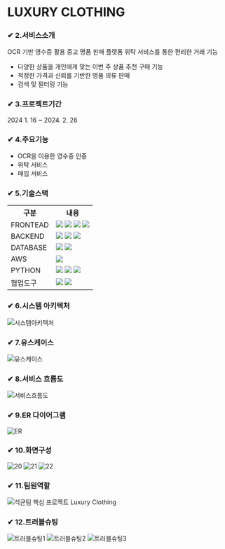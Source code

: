 # LUXURY CLOTHING

### ✔ 2.서비스소개 
OCR 기반 영수증 활용 중고 명품 판매 플랫폼
위탁 서비스를 통한 편리한 거래 기능
- 다양한 상품을 개인에게 맞는 이번 주 상품 추천 구매 기능
- 적정한 가격과 신뢰를 기반한 명품 의류 판매
- 검색 및 필터링 기능  

### ✔ 3.프로젝트기간
2024 1. 16 ~ 2024. 2. 26

### ✔ 4.주요기능
- OCR을 이용한 영수증 인증
- 위탁 서비스
- 매입 서비스

### ✔ 5.기술스택
<table>
    <tr>
        <th>구분</th>
        <th>내용</th>
    </tr>
     <tr>
        <td>FRONTEAD</td>
        <td>
             <img src="https://img.shields.io/badge/HTML-E34F26?style=for-the-badge&logo=HTML5&logoColor=white"/>
            <img src="https://img.shields.io/badge/CSS-1572B6?style=for-the-badge&logo=CSS3&logoColor=white"/>
            <img src="https://img.shields.io/badge/JS-F7DF1E?style=for-the-badge&logo=JS&logoColor=white"/>
            <img src="https://img.shields.io/badge/jquery-2C2255?style=for-the-badge&logo=jquery&logoColor=white"/>
        </td>
    </tr>
     <tr>
        <td>BACKEND</td>
        <td>
        <img src="https://img.shields.io/badge/Java-007396?style=for-the-badge&logo=java&logoColor=white"/>
            <img src="https://img.shields.io/badge/BootStrap-7952B3?style=for-the-badge&logo=BootStrap&logoColor=white"/>
            <img src="https://img.shields.io/badge/eclipse-2C2255?style=for-the-badge&logo=eclipse&logoColor=white"/>
        </td>
    </tr>
     <tr>
        <td>DATABASE</td>
        <td>
           <img src="https://img.shields.io/badge/Oracle 11g-F80000?style=for-the-badge&logo=Oracle&logoColor=white"/> 
           <img src="https://img.shields.io/badge/MyBatis-1D2D35?style=for-the-badge&logo=MyBatis&logoColor=white"/>
        </td>
    </tr>
     <tr>
        <td>AWS</td>
        <td>
            <img src="https://img.shields.io/badge/Apache Tomcat 9.0-D22128?style=for-the-badge&logo=Apache Tomcat&logoColor=white"/>
        </td>
    </tr>
     <tr>
        <td>PYTHON</td>
        <td>
            <img src="https://img.shields.io/badge/python-3776AB?style=for-the-badge&logo=python&logoColor=white"/>
            <img src="https://img.shields.io/badge/pandas-150458?style=for-the-badge&logo=numpy&logoColor=white"/>
            <img src="https://img.shields.io/badge/numpy-013243?style=for-the-badge&logo=numpy&logoColor=white"/>
        </td>
    </tr>
    <tr>
        <td>협업도구</td>
        <td>
            <img src="https://img.shields.io/badge/Git-F05032?style=for-the-badge&logo=Git&logoColor=white"/> 
            <img src="https://img.shields.io/badge/GitHub-181717?style=for-the-badge&logo=GitHub&logoColor=white"/>
        </td>
    </tr>
</table>


### ✔ 6.시스템 아키텍처
![시스템아키텍처](https://github.com/2024-SMHRD-IS-CLOUD-2/LuxuryClothing/assets/158141404/5fd6d43d-4c7d-4530-946c-d0b718e3025e)


### ✔ 7.유스케이스
![유스케이스](https://github.com/user-attachments/assets/872a887c-b10c-4304-884e-bb96558bd6bf)



### ✔ 8.서비스 흐름도
![서비스흐름도](https://github.com/2024-SMHRD-IS-CLOUD-2/LuxuryClothing/assets/158141404/daa73d91-413b-43e8-9c93-1a1fa77dc5f3)


### ✔ 9.ER 다이어그램
![ER](https://github.com/2024-SMHRD-IS-CLOUD-2/LuxuryClothing/assets/158141404/68eebc96-0b88-4fc5-b248-1a8b19f6e3c9)


### ✔ 10.화면구성
![20](https://github.com/2024-SMHRD-IS-CLOUD-2/LuxuryClothing/assets/158141404/c8cd5041-44b8-43cf-a81c-755c3250d0a2)
![21](https://github.com/2024-SMHRD-IS-CLOUD-2/LuxuryClothing/assets/158141404/64a8e335-b754-4a01-a346-7bb2faf57e07)
![22](https://github.com/2024-SMHRD-IS-CLOUD-2/LuxuryClothing/assets/158141404/235e621b-4b24-470d-afe1-ba91ec07bd3f)

### ✔ 11.팀원역할
![석균팀 핵심 프로젝트 Luxury Clothing](https://github.com/2024-SMHRD-IS-CLOUD-2/LuxuryClothing/assets/158141404/a995d467-f1cf-4ff5-99c8-71453502bd17)


### ✔ 12.트러블슈팅
![트러블슈팅1](https://github.com/2024-SMHRD-IS-CLOUD-2/LuxuryClothing/assets/158141404/4d4fa080-34a2-455b-acb7-fc2fcfb91772)
![트러블슈팅2](https://github.com/2024-SMHRD-IS-CLOUD-2/LuxuryClothing/assets/158141404/c94544c4-92c2-4422-85a3-d9bd473da49a)
![트러블슈팅3](https://github.com/2024-SMHRD-IS-CLOUD-2/LuxuryClothing/assets/158141404/1e0d780b-fef5-4975-8207-14a3ec5f521e)

